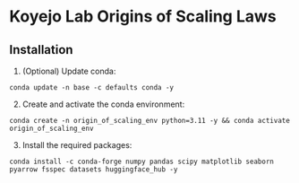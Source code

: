 # Koyejo Lab Origins of Scaling Laws

## Installation

1. (Optional) Update conda:

`conda update -n base -c defaults conda -y`

2. Create and activate the conda environment:

`conda create -n origin_of_scaling_env python=3.11 -y && conda activate origin_of_scaling_env`

3. Install the required packages:

`conda install -c conda-forge numpy pandas scipy matplotlib seaborn pyarrow fsspec datasets huggingface_hub -y`